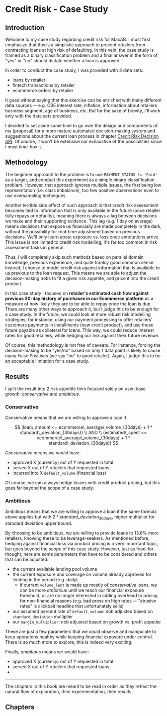 # Credit Risk - Case Study

## Introduction

Welcome to my case study regarding credit risk for MaxAB. I must first emphasize that this is a simplistic approach to prevent retailers from contracting loans at high risk of defaulting. In this vein, the case study is framed as a binary classification problem and a final answer in the form of "yes" or "no" should dictate whether a loan is approved.

In order to conduct the case study, I was provided with 3 data sets:
- loans by retailer
- fintech transactions by retailer
- ecommerce orders by retailer

It goes without saying that this exercise can be enriched with many different data sources -- e.g. CBE interest rate, inflation, information about retailers business segment, age of business, etc. But for the sake of brevity, I'll work only with the data sets provided.

I decided to set aside some time to go over the design and components of my (proposal) for a more mature automated decision-making system and suggestions about the current loan process in chapter [Credit Risk Decision API](./decision-api/overview.md). Of course, it won't be extensive nor exhaustive of the possibilities since I must time-box it.

## Methodology
The beginner approach to the problem is to use `PAYMENT_STATUS != 'Paid'` as a target, and conduct this experiment as a simple binary classification problem. However, that approach ignores multiple issues, the first being low representation (i.e. class imbalance), too few positive observations even to use oversampling techniques.

Another terrible side effect of such approach is that credit risk assessment becomes tied to information that is only available in the future (once retailer fully repays or defaults), meaning there is always a lag between decisions we make and their supporting evidence. This lag (e.g. 1 day on average) means decisions that expose us financially are made completely in the dark, without the possibility for real-time adjustment based on previous decisions. We'll only learn about exposure vs. loss once annotations arrive. This issue is not limited to credit risk modelling; it's far too common in risk assessment tasks in general.

Thus, I will completely skip such methods based on parallel domain knowledge, previous experience, and quite frankly good common sense. Instead, I choose to model credit risk against information that is available to us previous to the loan request. This means we are able to adjust the decision-making nobs to fit a given risk appetite, and price it into the credit product.

In this case study I focused on **retailer's estimated cash flow against previous 30-day history of purchases in our Ecommerce platform** as a measure of how likely they are to be able to repay once the loan is due. There are many other ways to approach it, but I judge this to be enough for a case study. In the future, we could look at more robust risk modelling strategies; for instance, using our payment processing to offer retailers' customers payments in installments (new credit product), and use those future payable as collateral for loans. This way, we could reduce interest rates for good retailers, while hedging our risk against their future revenue.

Of course, this methodology is not free of caveats. For instance, forcing the decision-making to be "yes/no" based on only 1 data point is likely to cause many False Positives (we say "no" to good retailer). Again, I judge this to be an acceptable limitation for a case study.

## Results
I split the result into 2 risk appetite tiers focused solely on user-base growth: *conservative* and *ambitious*.

### Conservative
Conservative means that we are willing to approve a loan if:

$$
(loan\_amount <= ecommerce\_average\_volume_{30days} + 1 * standard\_deviation_{30days}) \\
AND \\
(estimated\_spent <= ecommerce\_average\_volume_{30days} + 1 * standard\_deviation_{30days})
$$

*Conservative* means we would have:
 - approved X (currency) out of Y requested in total
 - served X out of Y retailers that requested loans
 - incurred into X `default_volume` (financial loss)

Of course, we can always hedge losses with credit product pricing, but this goes far beyond the scope of a case study.

### Ambitious
Ambitious means that we are willing to approve a loan if the same formula above applies but with $2 * standard\_deviation_{30days}$, higher multiplier for standard deviation upper bound.

By choosing to be ambitious, we are willing to provide loans to 13.6% more retailers, knowing these to be leverage-seekers. As mentioned before, hedging against financial loss via product pricing is a very important topic, but goes beyond the scope of this case study. However, just as food-for-thought, here are some parameters that have to be considered and others that can be adjusted:
 - the current available lending pool volume
 - the current exposure and coverage on volume already approved for lending in the period (e.g. daily)
    - if current `volume_lent` is made up mostly of *conservative* loans, we can be more *ambitious* until we reach our financial exposure threshold, or are no longer interested in adding overhead to pricing for non-financial reasons (e.g. bad press on high rates -- "abusive rates" is clickbait headline that unfortunately sells)
 - our assumed percent rate of `default_volume`: nob adjusted based on `standard_deviation` multiplier
 - our `margin_multiplier`: nob adjusted based on growth vs. profit appetite

 These are just a few parameters that we could observe and manipulate to keep operations healthy while keeping financial exposure under control. There is so much more to explore, this is indeed very exciting.

Finally, *ambitious* means we would have:
 - approved X (currency) out of Y requested in total
 - served X out of Y retailers that requested loans
 - 

---

The chapters in this book are meant to be read in order as they reflect the natural flow of exploration, then experimentation, then results.

## Chapters
```{tableofcontents}
```
